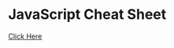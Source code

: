# JavaScript Cheat Sheet 

[Click Here](https://github.com/dahjelle/javascript-cheat-sheets/blob/master/JavaScript%20Basic%20Syntax%20Cheat%20Sheet.markdown)

